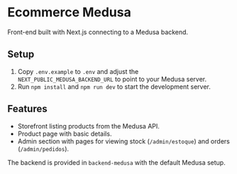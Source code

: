 # Ecommerce Medusa

Front-end built with Next.js connecting to a Medusa backend.

## Setup

1. Copy `.env.example` to `.env` and adjust the `NEXT_PUBLIC_MEDUSA_BACKEND_URL` to point to your Medusa server.
2. Run `npm install` and `npm run dev` to start the development server.

## Features

- Storefront listing products from the Medusa API.
- Product page with basic details.
- Admin section with pages for viewing stock (`/admin/estoque`) and orders (`/admin/pedidos`).

The backend is provided in `backend-medusa` with the default Medusa setup.

